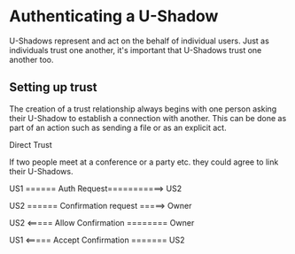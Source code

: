 # Authenticating a U-Shadow

U-Shadows represent and act on the behalf of individual users. Just as individuals trust one another, it's important that U-Shadows trust one another too. 

## Setting up trust

The creation of a trust relationship always begins with one person asking their U-Shadow to establish a connection with another. This can be done as part of an action such as sending a file or as an explicit act. 

Direct Trust

If two people meet at a conference or a party etc. they could agree to link their U-Shadows. 

US1 ====== Auth Request===========> US2 

US2 ====== Confirmation request =====> Owner

US2 <===== Allow Confirmation ======== Owner

US1 <===== Accept Confirmation ======= US2